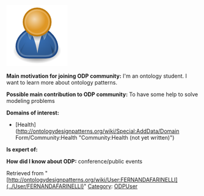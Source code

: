 [![Image:ODPUser.png](../images/a/a6/ODPUser.png)](../Image/ODPUser.png "Image:ODPUser.png")




  





__Main motivation for joining ODP community:__ I'm an ontology student. I want to learn more about ontology patterns.


__Possible main contribution to ODP community:__ To have some help to solve modeling problems


__Domains of interest:__



* [Health](http://ontologydesignpatterns.org/wiki/Special:AddData/Domain Form/Community:Health "Community:Health (not yet written)")


__Is expert of:__


  

__How did I know about ODP:__ conference/public events






Retrieved from "[http://ontologydesignpatterns.org/wiki/User:FERNANDAFARINELLI](../User/FERNANDAFARINELLI)"
 [Category](http://ontologydesignpatterns.org/wiki/Special:Categories "Special:Categories"): [ODPUser](../Category/ODPUser "Category:ODPUser")
